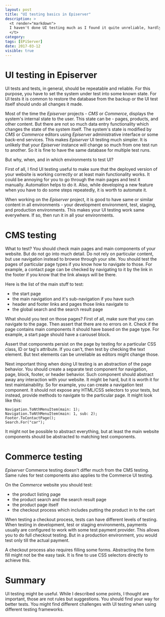 ```yaml
---
layout: post
title: "UI testing basics in Episerver"
description: >
  <t render="markdown">
  I haven't done UI testing much as I found it quite unreliable, hardly maintainable and hard to write. But there are still some cases when it is useful to have some UI tests.
  </t>
category:
tags: [EPiServer]
date: 2017-03-12
visible: true
---
```


# UI testing in Episerver

UI tests and tests, in general, should be repeatable and reliable. For this purpose, you have to set the system under test into some known state. For UI tests it is common to restore the database from the backup or the UI test itself should undo all changes it made.

Most of the time the _Episerver_ projects - _CMS_ or _Commerce_, displays the system's internal state to the user. This state can be - pages, products, and other content. But there are not so much data entry functionality which changes the state of the system itself. The system's state is modified by _CMS_ or _Commerce_ editors using _Episerver_ administrative interface or some back-end services. This makes _Episerver_ UI testing much simpler. It is unlikely that your _Episerver_ instance will change so much from one test run to another. So it is fine to have the same database for multiple test runs.

But why, when, and in which environments to test UI?

First of all, I find UI testing useful to make sure that the deployed version of your website is working correctly or at least main functionality works. It could be annoying for you to go through the main pages and test it manually. Automation helps to do it. Also, while developing a new feature when you have to do some steps repeatedly, it is worth to automate it. 

When working on the _Episerver_ project, it is good to have same or similar content in all environments - your development environment, test, staging, and production environments. This makes your UI testing work same everywhere. If so, then run it in all your environments.

# CMS testing

What to test? You should check main pages and main components of your website. But do not go into much detail. Do not rely on particular content, but use navigation instead to browse through your site. You should test the pages of particular page types if you know how to navigate to those. For example, a contact page can be checked by navigating to it by the link in the footer if you know that the link always will be there.

Here is the list of the main stuff to test:
- the start page
- the main navigation and it's sub-navigation if you have such
- header and footer links and pages those links navigate to
- the global search and the search result page

What should you test on those pages? First of all, make sure that you can navigate to the page. Then assert that there are no errors on it. Check if the page contains main components it should have based on the page type. For example, a start page should have a carousel block.

Assert that components persist on the page by testing for a particular CSS class, ID or tag's attribute. If you can't, then test by checking the text element. But text elements can be unreliable as editors might change those.

Next important thing when doing UI testing is an abstraction of the page behavior. You should create a separate test component for navigation, page, block, footer, or header behavior. Such component should abstract away any interaction with your website. It might be hard, but it is worth it for test maintainability. So for example, you can create a navigation test component. It should not expose any HTML/CSS selectors to your tests, but instead, provide methods to navigate to the particular page. It might look like this:

```
Navigation.ToNthMenuItem(main: 1);
Navigation.ToNthMenuItem(main: 1, sub: 2);
Footer.ToContactPage();
Search.For("car");
```

It might not be possible to abstract everything, but at least the main website components should be abstracted to matching test components.

# Commerce testing

_Episerver_ Commerce testing doesn't differ much from the CMS testing. Same rules for test components also applies to the Commerce UI testing.

On the _Commerce_ website you should test:
- the product listing page
- the product search and the search result page
- the product page itself
- the checkout process which includes putting the product in to the cart

When testing a checkout process, tests can have different levels of testing. When testing in development, test or staging environments, payments usually are configured to work with some test payment provider. This allows you to do full checkout testing. But in a production environment, you would test only till the actual payment.

A checkout process also requires filling some forms. Abstracting the form fill might not be the easy task. It is fine to use CSS selectors directly to achieve this.

# Summary

UI testing might be useful. While I described some points, I thought are important, those are not rules but suggestions. You should find your way for better tests. You might find different challenges with UI testing when using different testing frameworks.